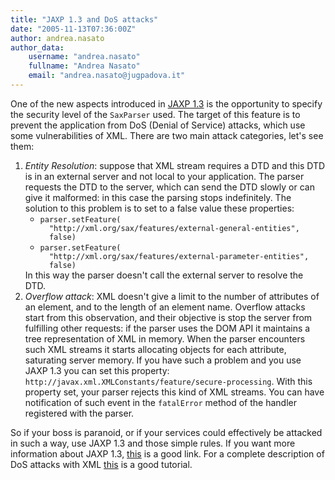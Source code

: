 ```yaml
---
title: "JAXP 1.3 and DoS attacks"
date: "2005-11-13T07:36:00Z"
author: andrea.nasato
author_data:
    username: "andrea.nasato"
    fullname: "Andrea Nasato"
    email: "andrea.nasato@jugpadova.it"
---
```

One of the new aspects introduced in [JAXP 1.3](http://www.jcp.org/en/jsr/detail?id=206  ) is the opportunity to specify the security level of the <code>SaxParser</code> used. The target of this feature is to prevent the application from DoS (Denial of Service) attacks, which use some vulnerabilities of XML.
There are two main attack categories, let's see them:
<ol> 
<li><em>Entity Resolution</em>: suppose that XML stream requires a DTD and this DTD is in an external server and not local to your application. The parser requests the DTD to the server, which can send the DTD slowly or can give it malformed: in this case the parsing stops indefinitely. The solution to this problem is to set to a false value these properties:

<ul>
<li><code>parser.setFeature(
&nbsp;&nbsp;"http://xml.org/sax/features/external-general-entities",
&nbsp;&nbsp;false)</code></li>
<li><code>parser.setFeature(
&nbsp;&nbsp;"http://xml.org/sax/features/external-parameter-entities", 
&nbsp;&nbsp;false)</code></li>
</ul>
In this way the parser doesn't call the external server to resolve the DTD.</li>
<li><em>Overflow attack</em>: XML doesn't give a limit to the number of attributes of an element, and to the length of an element name. Overflow attacks start from this observation, and their objective is stop the server from fulfilling other requests: if the parser uses the DOM API it maintains a tree representation of XML in memory. When the parser encounters such XML streams it starts allocating objects for each attribute, saturating server memory. If you have such a problem and you use JAXP 1.3 you can set this property: <code>http://javax.xml.XMLConstants/feature/secure-processing</code>. With this property set, your parser rejects this kind of XML streams. You can have notification of such event in the <code>fatalError</code> method of the handler registered with the parser.</li>
</ol>

So if your boss is paranoid, or if your services could effectively be attacked in such a way, use JAXP 1.3 and those simple rules.
If you want more information about JAXP 1.3, [this](http://java.sun.com/developer/technicalArticles/xml/jaxp1-3/ ) is a good link. For a complete description of DoS attacks with XML [this](http://www-128.ibm.com/developerworks/xml/library/x-tipcfsx.html?ca=dnt-622 ) is a good tutorial.


